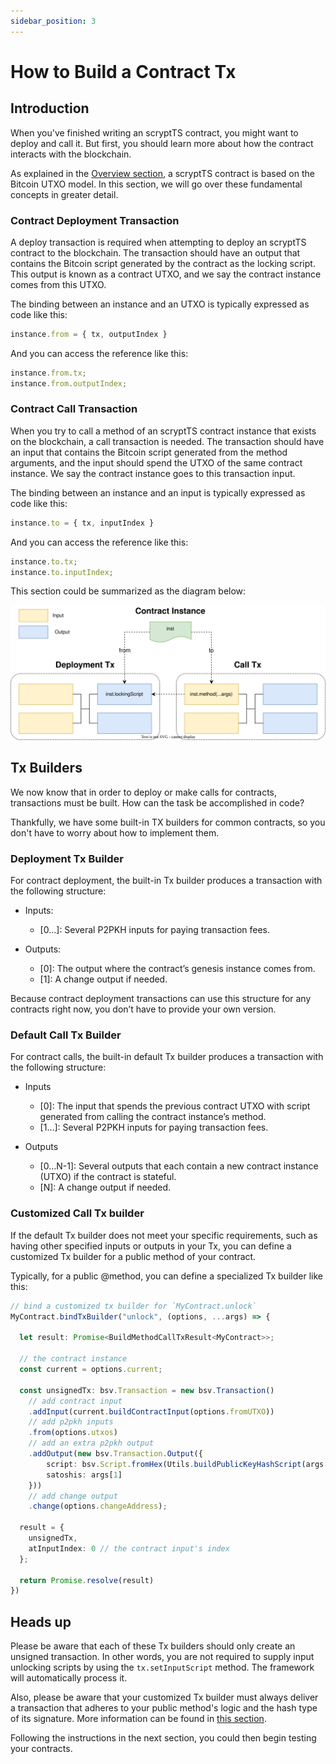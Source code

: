 ```yaml
---
sidebar_position: 3
---
```


# How to Build a Contract Tx

## Introduction

When you've finished writing an scryptTS contract, you might want to deploy and call it. But first, you should learn more about how the contract interacts with the blockchain.

As explained in the [Overview section](../overview.md), a scryptTS contract is based on the Bitcoin UTXO model. In this section, we will go over these fundamental concepts in greater detail.


### Contract Deployment Transaction

A deploy transaction is required when attempting to deploy an scryptTS contract to the blockchain. The transaction should have an output that contains the Bitcoin script generated by the contract as the locking script. This output is known as a contract UTXO, and we say the contract instance comes from this UTXO.

The binding between an instance and an UTXO is typically expressed as code like this:
```ts
instance.from = { tx, outputIndex }
```

And you can access the reference like this:

```ts
instance.from.tx;
instance.from.outputIndex;
```

### Contract Call Transaction

When you try to call a method of an scryptTS contract instance that exists on the blockchain, a call transaction is needed. The transaction should have an input that contains the Bitcoin script generated from the method arguments, and the input should spend the UTXO of the same contract instance. We say the contract instance goes to this transaction input.

The binding between an instance and an input is typically expressed as code like this:

```ts
instance.to = { tx, inputIndex }
```

And you can access the reference like this:

```ts
instance.to.tx;
instance.to.inputIndex;
```


This section could be summarized as the diagram below:

![](../../static/img/contract_tx.svg)

## Tx Builders

We now know that in order to deploy or make calls for contracts, transactions must be built. How can the task be accomplished in code?


Thankfully, we have some built-in TX builders for common contracts, so you don't have to worry about how to implement them.

### Deployment Tx Builder

For contract deployment, the built-in Tx builder produces a transaction with the following structure:

* Inputs:

  * [0…]: Several P2PKH inputs for paying transaction fees.

* Outputs:

  * [0]: The output where the contract’s genesis instance comes from.
  * [1]: A change output if needed.

Because contract deployment transactions can use this structure for any contracts right now, you don’t have to provide your own version.

### Default Call Tx Builder

For contract calls, the built-in default Tx builder produces a transaction with the following structure:

* Inputs

  * [0]: The input that spends the previous contract UTXO with script generated from calling the contract instance’s method.
  * [1…]: Several P2PKH inputs for paying transaction fees.

* Outputs

  * [0…N-1]: Several outputs that each contain a new contract instance (UTXO) if the contract is stateful.
  * [N]: A change output if needed.


### Customized Call Tx builder

If the default Tx builder does not meet your specific requirements, such as having other specified inputs or outputs in your Tx, you can define a customized Tx builder for a public method of your contract.

Typically, for a public @method, you can define a specialized Tx builder like this:

```ts
// bind a customized tx builder for `MyContract.unlock`
MyContract.bindTxBuilder("unlock", (options, ...args) => { 

  let result: Promise<BuildMethodCallTxResult<MyContract>>;

  // the contract instance
  const current = options.current;

  const unsignedTx: bsv.Transaction = new bsv.Transaction()
    // add contract input
    .addInput(current.buildContractInput(options.fromUTXO))
    // add p2pkh inputs
    .from(options.utxos)
    // add an extra p2pkh output
    .addOutput(new bsv.Transaction.Output({
        script: bsv.Script.fromHex(Utils.buildPublicKeyHashScript(args[0])),
        satoshis: args[1]
    }))
    // add change output
    .change(options.changeAddress);

  result = {
    unsignedTx,
    atInputIndex: 0 // the contract input's index
  };

  return Promise.resolve(result)         
})
```

## Heads up

Please be aware that each of these Tx builders should only create an unsigned transaction. In other words, you are not required to supply input unlocking scripts by using the `tx.setInputScript` method. The framework will automatically process it.

Also, please be aware that your customized Tx builder must always deliver a transaction that adheres to your public method's logic and the hash type of its signature. More information can be found in [this section](./what-is-scriptcontext.md).

Following the instructions in the next section, you could then begin testing your contracts.
